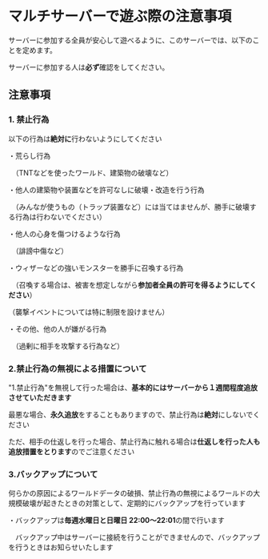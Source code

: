 # マルチサーバーで遊ぶ際の注意事項
サーバーに参加する全員が安心して遊べるように、このサーバーでは、以下のことを定めます。

サーバーに参加する人は**必ず**確認をしてください。
## 注意事項
### 1. 禁止行為
以下の行為は**絶対に**行わないようにしてください

・荒らし行為

　（TNTなどを使ったワールド、建築物の破壊など）

・他人の建築物や装置などを許可なしに破壊・改造を行う行為

　（みんなが使うもの（トラップ装置など）には当てはませんが、勝手に破壊する行為は行わないでください）
 
・他人の心身を傷つけるような行為

　（誹謗中傷など）

・ウィザーなどの強いモンスターを勝手に召喚する行為

　（召喚する場合は、被害を想定しながら**参加者全員の許可を得るようにしてください**）

  （襲撃イベントについては特に制限を設けません）

・その他、他の人が嫌がる行為

　（過剰に相手を攻撃する行為など）
### 2.禁止行為の無視による措置について
"1.禁止行為"を無視して行った場合は、**基本的にはサーバーから１週間程度追放させていただきます**

最悪な場合、**永久追放**をすることもありますので、禁止行為は**絶対**にしないでください

ただ、相手の仕返しを行った場合、禁止行為に触れる場合は**仕返しを行った人も追放措置をとります**のでご注意ください
### 3.バックアップについて
何らかの原因によるワールドデータの破損、禁止行為の無視によるワールドの大規模破壊が起きたときの対策として、定期的にバックアップを行っています

・バックアップは**毎週水曜日と日曜日 22:00〜22:01**の間で行います

　バックアップ中はサーバーに接続を行うことができませんので、バックアップを行うときはお知らせいたします


 
